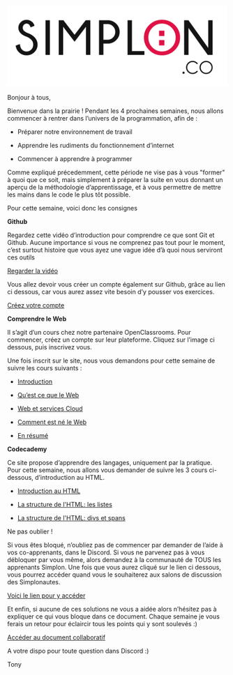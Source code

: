 ![image alt text](logo.jpg)

Bonjour à tous,

Bienvenue dans la prairie ! Pendant les 4 prochaines semaines, nous allons commencer à rentrer dans l’univers de la programmation, afin de :

* Préparer notre environnement de travail

* Apprendre les rudiments du fonctionnement d’internet

* Commencer à apprendre à programmer

Comme expliqué précedemment, cette période ne vise pas à vous "former" à quoi que ce soit, mais simplement à préparer la suite en vous donnant un aperçu de la méthodologie d’apprentissage, et à vous permettre de mettre les mains dans le code le plus tôt possible.

Pour cette semaine, voici donc les consignes

**Github**

Regardez cette vidéo d’introduction pour comprendre ce que sont Git et Github. Aucune importance si vous ne comprenez pas tout pour le moment, c’est surtout histoire que vous ayez une vague idée d’à quoi nous serviront ces outils

[Regarder la vidéo](https://www.youtube.com/watch?v=V6Zo68uQPqE)

Vous allez devoir vous créer un compte également sur Github, grâce au lien ci dessous, car vous aurez assez vite besoin d’y pousser vos exercices.

[Créez votre compte](https://github.com/join?source=header-home)

**Comprendre le Web**

Il s’agit d’un cours chez notre partenaire OpenClassrooms. Pour commencer, créez un compte sur leur plateforme. Cliquez sur l’image ci dessous, puis inscrivez vous.

Une fois inscrit sur le site, nous vous demandons pour cette semaine de suivre les cours suivants :

* [Introduction](https://openclassrooms.com/courses/comprendre-le-web/introduction-143)

* [Qu’est ce que le Web](https://openclassrooms.com/courses/comprendre-le-web/qu-est-ce-que-le-web-3)

* [Web et services Cloud](https://openclassrooms.com/courses/comprendre-le-web/web-services-et-cloud-1)

* [Comment est né le Web](https://openclassrooms.com/courses/comprendre-le-web/comment-est-ne-le-web-1)

* [En résumé](https://openclassrooms.com/courses/comprendre-le-web/en-resume-122)

**Codecademy**

Ce site propose d’apprendre des langages, uniquement par la pratique. Pour cette semaine, nous allons vous demander de suivre les 3 cours ci-dessous, d’introduction au HTML.

* [Introduction au HTML](https://www.codecademy.com/courses/web-beginner-fr-FR-DUBAD/0/1?curriculum_id=5355c3c3516bcbd91200000b)

* [La structure de l'HTML: les listes](https://www.codecademy.com/courses/web-beginner-fr-FR-7o65k/0/1?curriculum_id=5355c3c3516bcbd91200000b)

* [La structure de l'HTML: divs et spans](https://www.codecademy.com/courses/web-beginner-fr-FR-b53jd/0/1?curriculum_id=5355c3c3516bcbd91200000b)

Ne pas oublier !

Si vous êtes bloqué, n’oubliez pas de commencer par demander de l’aide à vos co-apprenants, dans le Discord. Si vous ne parvenez pas à vous débloquer par vous même, alors demandez à la communauté de TOUS les apprenants Simplon. Une fois que vous aurez cliqué sur le lien ci dessous, vous pourrez accéder quand vous le souhaiterez aux salons de discussion des Simplonautes.

[Voici le lien pour y accéder](https://discord.gg/0YFMahZn7lsTmRAN)

Et enfin, si aucune de ces solutions ne vous a aidée alors n’hésitez pas à expliquer ce qui vous bloque dans ce document. Chaque semaine je vous ferais un retour pour éclaircir tous les points qui y sont soulevés :)

[Accéder au document collaboratif](https://annuel.framapad.org/p/9mLAbnQLKJ)

A votre dispo pour toute question dans Discord :)

Tony

